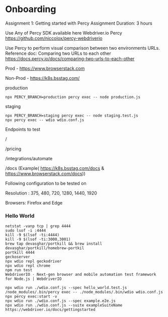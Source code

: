 # Onboarding

Assignment 1: Getting started with Percy
Assignment Duration: 3 hours

Use Any of Percy SDK available here
Webdriver.io Percy 
https://github.com/niccolox/percy-webdriverio

Use Percy to perform visual comparison between two environments URLs. Reference doc: Comparing two URLs to each other
https://docs.percy.io/docs/comparing-two-urls-to-each-other

Prod - https://www.browserstack.com 

Non-Prod - https://k8s.bsstag.com/ 

production 
```
npx PERCY_BRANCH=production percy exec -- node production.js
```
staging
```
npx PERCY_BRANCH=staging percy exec -- node staging.test.js
npx percy exec -- wdio wdio.conf.js
```

Endpoints to test

/

/pricing

/integrations/automate

/docs (Example( https://k8s.bsstag.com/docs & https://www.browserstack.com/docs))

Following configuration to be tested on

Resolution : 375, 480, 720, 1280, 1440, 1920

Browsers: Firefox and Edge


### Hello World

```
netstat -vanp tcp | grep 4444
sudo lsof -i :4444
kill -9 $(lsof -ti:4444)
kill -9 $(lsof -ti:3000,3001)
brew tap devasghar/portkill && brew install devasghar/portkill/homebrew-portkil
portkill 4444
geckoserver
npx wdio repl geckodriver
npx wdio repl chrome
npm run test
WebdriverIO · Next-gen browser and mobile automation test framework for Node.js | WebdriverIO

npx wdio run ./wdio.conf.js --spec hello_world.test.js
/node_modules/.bin/percy exec -- ./node_modules/.bin/wdio wdio.conf.js
npx percy exec:start -v
npx wdio run ./wdio.conf.js --spec example.e2e.js
npx wdio run ./wdio.conf.js --suite exampleSuiteName
https://webdriver.io/docs/gettingstarted



```
